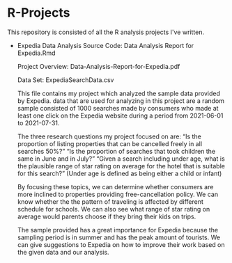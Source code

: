 # R-Projects
This repository is consisted of all the R analysis projects I've written.

- Expedia Data Analysis
  Source Code: Data Analysis Report for Expedia.Rmd

  Project Overview: Data-Analysis-Report-for-Expedia.pdf

  Data Set: ExpediaSearchData.csv

  This file contains my project which analyzed the sample data provided by Expedia. data that are used for analyzing in this project are a random sample consisted of 1000 searches made by consumers who made at least one click on the Expedia website during a period from 2021-06-01 to 2021-07-31.

  The three research questions my project focused on are: “Is the proportion of listing properties that can be cancelled freely in all searches 50%?” “Is the proportion of searches that took children the same in June and in July?” “Given a search including under age, what is the plausible range of star rating on average for the hotel that is suitable for this search?” (Under age is defined as being either a child or infant)

  By focusing these topics, we can determine whether consumers are more inclined to properties providing free-cancellation policy. We can know whether the the pattern of traveling is affected by different schedule for schools. We can also see what range of star rating on average would parents choose if they bring their kids on trips.

  The sample provided has a great importance for Expedia because the sampling period is in summer and has the peak amount of tourists. We can give suggestions to Expedia on how to improve their work based on the given data and our analysis.
